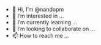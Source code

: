 - 👋 Hi, I’m @nandopm
- 👀 I’m interested in ...
- 🌱 I’m currently learning ...
- 💞️ I’m looking to collaborate on ...
- 📫 How to reach me ...

<!---
nandopm/nandopm is a ✨ special ✨ repository because its `README.md` (this file) appears on your GitHub profile.
You can click the Preview link to take a look at your changes.
--->
